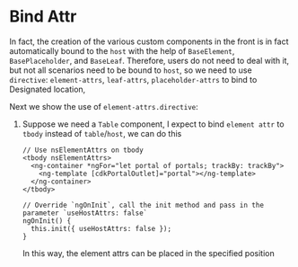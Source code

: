 # Bind Attr

In fact, the creation of the various custom components in the front is in fact automatically bound to the `host` with the help of `BaseElement`, `BasePlaceholder`, and `BaseLeaf`.
Therefore, users do not need to deal with it, but not all scenarios need to be bound to `host`, so we need to use `directive`: `element-attrs`, `leaf-attrs`, `placeholder-attrs` to bind to Designated location,

Next we show the use of `element-attrs.directive`:

1. Suppose we need a `Table` component, I expect to bind `element attr` to `tbody` instead of `table`/`host`, we can do this
    ```
    // Use nsElementAttrs on tbody
    <tbody nsElementAttrs>
      <ng-container *ngFor="let portal of portals; trackBy: trackBy">
        <ng-template [cdkPortalOutlet]="portal"></ng-template>
      </ng-container>
    </tbody>
    
    // Override `ngOnInit`, call the init method and pass in the parameter `useHostAttrs: false`
    ngOnInit() {
      this.init({ useHostAttrs: false }); 
    }
    ```
   In this way, the element attrs can be placed in the specified position
